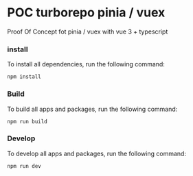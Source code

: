 # POC turborepo pinia / vuex

Proof Of Concept fot pinia / vuex with vue 3 + typescript

### install

To install all dependencies, run the following command:

```
npm install
```

### Build

To build all apps and packages, run the following command:

```
npm run build
```

### Develop

To develop all apps and packages, run the following command:

```
npm run dev
```